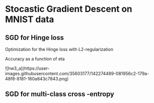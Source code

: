 <h1> Stocastic Gradient Descent on MNIST data </h>
<h2> SGD for Hinge loss </h2>
<p> Optimization for the Hinge loss with L2-regularization </p>

<p> Accuracy as a function of eta</p>
![hw3_a](https://user-images.githubusercontent.com/35603177/142274489-081956c2-179a-48f8-8181-160a843c7843.png)

<h2> SGD for multi-class cross -entropy</h2>
 
